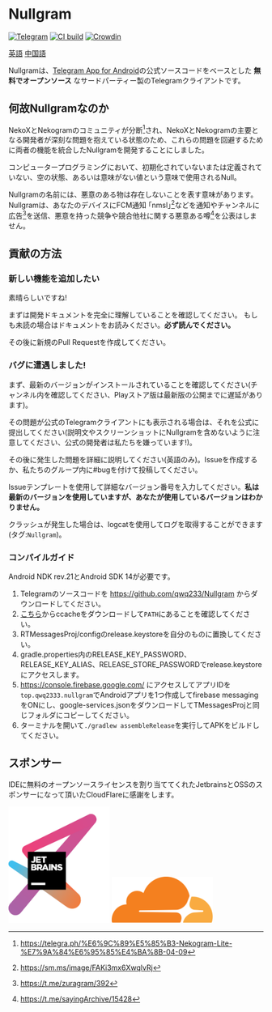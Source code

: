 # Nullgram

[![Telegram](https://img.shields.io/static/v1?label=Telegram&message=@NullgramClient&color=0088cc)](https://t.me/NullgramClient)  [![CI build](https://github.com/qwq233/Nullgram/actions/workflows/ci.yml/badge.svg?branch=master)](https://github.com/qwq233/Nullgram/actions/workflows/ci.yml/)  [![Crowdin](https://badges.crowdin.net/nullgram/localized.svg)](https://crowdin.com/project/nullgram)

[英語](README.md)  [中国語](README_CN.md)

Nullgramは、[Telegram App for Android](https://play.google.com/store/apps/details?id=org.telegram.messenger)の公式ソースコードをベースとした **無料でオープンソース** なサードパーティー製のTelegramクライアントです。

## 何故Nullgramなのか
NekoXとNekogramのコミュニティが分断[^1]され、NekoXとNekogramの主要となる開発者が深刻な問題を抱えている状態のため、これらの問題を回避するために両者の機能を統合したNullgramを開発することにしました。

コンピュータープログラミングにおいて、初期化されていないまたは定義されていない、空の状態、あるいは意味がない値という意味で使用されるNull。

Nullgramの名前には、悪意のある物は存在しないことを表す意味があります。Nullgramは、あなたのデバイスにFCM通知 ｢nmsl｣[^2]などを通知やチャンネルに広告[^4]を送信、悪意を持った競争や競合他社に関する悪意ある噂[^5]を公表はしません。

## 貢献の方法

### 新しい機能を追加したい
素晴らしいですね!

まずは開発ドキュメントを完全に理解していることを確認してください。
もしも未読の場合はドキュメントをお読みください。**必ず読んでください。**

その後に新規のPull Requestを作成してください。

### バグに遭遇しました!
まず、最新のバージョンがインストールされていることを確認してください(チャンネル内を確認してください、Playストア版は最新版の公開までに遅延があります)。

その問題が公式のTelegramクライアントにも表示される場合は、それを公式に提出してください(説明文やスクリーンショットにNullgramを含めないように注意してください、公式の開発者は私たちを嫌っています!)。

その後に発生した問題を詳細に説明してください(英語のみ)。Issueを作成するか、私たちのグループ内に#bugを付けて投稿してください。

Issueテンプレートを使用して詳細なバージョン番号を入力してください。**私は最新のバージョンを使用していますが、あなたが使用しているバージョンはわかりません。**

クラッシュが発生した場合は、logcatを使用してログを取得することができます(タグ:`Nullgram`)。

### コンパイルガイド

Android NDK rev.21とAndroid SDK 14が必要です。

1. Telegramのソースコードを https://github.com/qwq233/Nullgram からダウンロードしてください。
2. [こちら](https://ccache.dev/)からccacheをダウンロードして`PATH`にあることを確認してください。
3. RTMessagesProj/configのrelease.keystoreを自分のものに置換してください。
4. gradle.properties内のRELEASE_KEY_PASSWORD、RELEASE_KEY_ALIAS、RELEASE_STORE_PASSWORDでrelease.keystoreにアクセスします。
5. https://console.firebase.google.com/ にアクセスしてアプリIDを`top.qwq2333.nullgram`でAndroidアプリを1つ作成してfirebase messagingをONにし、google-services.jsonをダウンロードしてTMessagesProjと同じフォルダにコピーしてください。
6. ターミナルを開いて`./gradlew assembleRelease`を実行してAPKをビルドしてください。

## スポンサー

IDEに無料のオープンソースライセンスを割り当ててくれたJetbrainsとOSSのスポンサーになって頂いたCloudFlareに感謝をします。

[<img src="docs/jetbrains-variant-3.png" width="200"/>](https://jb.gg/OpenSource)
[<img src="docs/CF_logomark.svg" width="200"/>](https://www.cloudflare.com/)


[^1]: https://telegra.ph/%E6%9C%89%E5%85%B3-Nekogram-Lite-%E7%9A%84%E6%95%85%E4%BA%8B-04-09

[^2]:https://sm.ms/image/FAKi3mx6XwqlvRj

[^3]:https://t.me/NekogramX/418

[^4]:https://t.me/zuragram/392

[^5]:https://t.me/sayingArchive/15428
